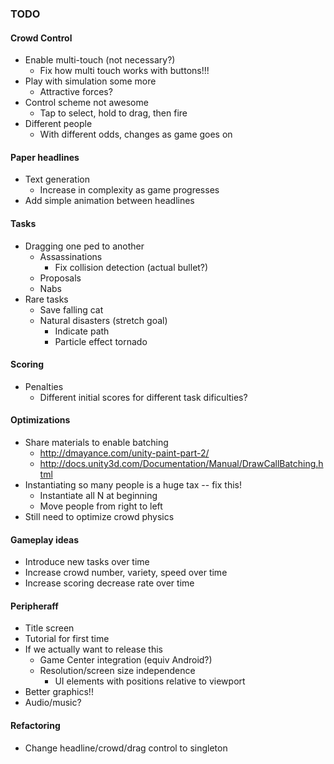 ### TODO

#### Crowd Control
* Enable multi-touch (not necessary?)
	- Fix how multi touch works with buttons!!!
* Play with simulation some more
	- Attractive forces?
* Control scheme not awesome
	- Tap to select, hold to drag, then fire
* Different people
	- With different odds, changes as game goes on

#### Paper headlines
* Text generation 
	- Increase in complexity as game progresses
* Add simple animation between headlines

#### Tasks
* Dragging one ped to another
	- Assassinations 
		- Fix collision detection (actual bullet?)
	- Proposals
	- Nabs
* Rare tasks
	- Save falling cat
	- Natural disasters (stretch goal)
 		- Indicate path
 		- Particle effect tornado

#### Scoring
* Penalties
	- Different initial scores for different task dificulties?

#### Optimizations
* Share materials to enable batching
	- http://dmayance.com/unity-paint-part-2/
	- http://docs.unity3d.com/Documentation/Manual/DrawCallBatching.html
* Instantiating so many people is a huge tax -- fix this!
	- Instantiate all N at beginning
	- Move people from right to left
* Still need to optimize crowd physics

#### Gameplay ideas
* Introduce new tasks over time
* Increase crowd number, variety, speed over time
* Increase scoring decrease rate over time

#### Peripheraff
* Title screen
* Tutorial for first time
* If we actually want to release this
	- Game Center integration (equiv Android?)
	- Resolution/screen size independence
		- UI elements with positions relative to viewport
* Better graphics!!
* Audio/music?

#### Refactoring
* Change headline/crowd/drag control to singleton
